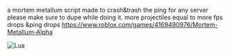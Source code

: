 a mortem metallum script made to crash&trash the ping for any server
please make sure to dupe while doing it. more projectiles equal to more fps drops &ping drops
https://www.roblox.com/games/4169490976/Mortem-Metallum-Alpha

![Lua](https://img.shields.io/badge/lua-%232C2D72.svg?style=for-the-badge&logo=lua&logoColor=white)

